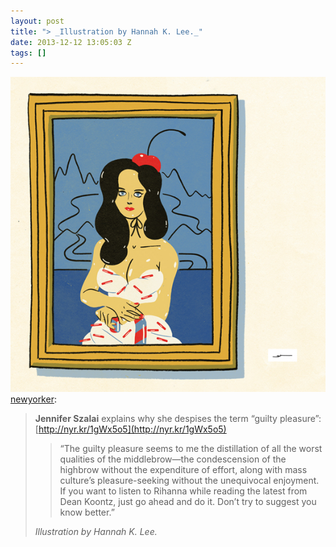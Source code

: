 ```yaml
---
layout: post
title: "> _Illustration by Hannah K. Lee._"
date: 2013-12-12 13:05:03 Z
tags: []
---
```

![](/media/2013/12/69782975319.jpg)
[newyorker](http://newyorker.tumblr.com/post/69624668043/jennifer-szalai-explains-why-she-despises-the-term):

> **Jennifer Szalai** explains why she despises the term “guilty pleasure”: [http://nyr.kr/1gWx5o5](http://nyr.kr/1gWx5o5)
> 
> > “The guilty pleasure seems to me the distillation of all the worst qualities of the middlebrow—the condescension of the highbrow without the expenditure of effort, along with mass culture’s pleasure-seeking without the unequivocal enjoyment. If you want to listen to Rihanna while reading the latest from Dean Koontz, just go ahead and do it. Don’t try to suggest you know better.”
> 
> _Illustration by Hannah K. Lee._
